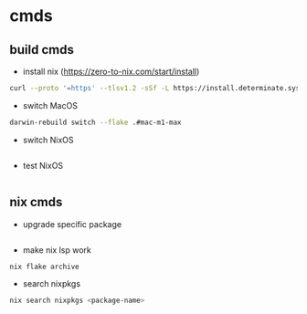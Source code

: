 # cmds
## build cmds
- install nix (https://zero-to-nix.com/start/install)
```bash
curl --proto '=https' --tlsv1.2 -sSf -L https://install.determinate.systems/nix | sh -s -- install
```
- switch MacOS
```bash
darwin-rebuild switch --flake .#mac-m1-max
```

- switch NixOS
```bash
```

- test NixOS
```bash
```

## nix cmds
- upgrade specific package
```bash
```

- make nix lsp work
```bash
nix flake archive
```

- search nixpkgs
```bash
nix search nixpkgs <package-name>
```
